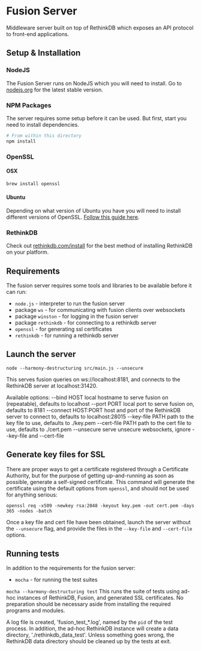 # Fusion Server

Middleware server built on top of RethinkDB which exposes an API protocol to front-end applications.

## Setup & Installation

### NodeJS

The Fusion Server runs on NodeJS which you will need to install. Go to [nodejs.org](https://nodejs.org) for the latest stable version.

### NPM Packages

The server requires some setup before it can be used. But first, start you need to install dependencies.

```sh
# From within this directory
npm install
```

### OpenSSL

#### OSX

```sh
brew install openssl
```

#### Ubuntu

Depending on what version of Ubuntu you have you will need to install different versions of OpenSSL. [Follow this guide here](https://help.ubuntu.com/community/OpenSSL#Practical_OpenSSL_Usage).

### RethinkDB

Check out [rethinkdb.com/install](https://rethinkdb.com/install) for the best method of installing RethinkDB on your platform.

## Requirements
The fusion server requires some tools and libraries to be available before it
can run:

 * `node.js` - interpreter to run the fusion server
  * package `ws` - for communicating with fusion clients over websockets
  * package `winston` - for logging in the fusion server
  * package `rethinkdb` - for connecting to a rethinkdb server
 * `openssl` - for generating ssl certificates
 * `rethinkdb` - for running a rethinkdb server

## Launch the server

`node --harmony-destructuring src/main.js --unsecure`

This serves fusion queries on ws://localhost:8181, and connects to the RethinkDB server at localhost:31420.

Available options:
  --bind HOST            local hostname to serve fusion on (repeatable), defaults to localhost
  --port PORT            local port to serve fusion on, defaults to 8181
  --connect HOST:PORT    host and port of the RethinkDB server to connect to, defaults to localhost:28015
  --key-file PATH        path to the key file to use, defaults to ./key.pem
  --cert-file PATH       path to the cert file to use, defaults to ./cert.pem
  --unsecure             serve unsecure websockets, ignore --key-file and --cert-file

## Generate key files for SSL
There are proper ways to get a certificate registered through a Certificate
Authority, but for the purpose of getting up-and-running as soon as possible,
generate a self-signed certificate.  This command will generate the certificate
using the default options from `openssl`, and should not be used for anything
serious:

`openssl req -x509 -newkey rsa:2048 -keyout key.pem -out cert.pem -days 365 -nodes -batch`

Once a key file and cert file have been obtained, launch the server without the `--unsecure`
flag, and provide the files in the `--key-file` and `--cert-file` options.

## Running tests

In addition to the requirements for the fusion server:
 * `mocha` - for running the test suites

`mocha --harmony-destructuring test`
This runs the suite of tests using ad-hoc instances of RethinkDB, Fusion, and generated SSL certificates.
No preparation should be necessary aside from installing the required programs and modules.

A log file is created, 'fusion_test_*.log', named by the `pid` of the test process.  In addition, the
ad-hoc RethinkDB instance will create a data directory, './rethinkdb_data_test'.  Unless something goes wrong, the RethinkDB data directory should be cleaned up by the tests at exit.
